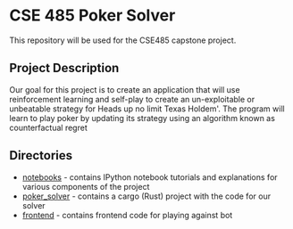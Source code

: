 # CSE 485 Poker Solver

This repository will be used for the CSE485 capstone project.

## Project Description

Our goal for this project is to create an application that will use reinforcement learning and self-play to create an un-exploitable or unbeatable strategy for Heads up no limit Texas Holdem'.  The program will learn to play poker by updating its strategy using an algorithm known as counterfactual regret

## Directories

 - [notebooks](notebooks) - contains IPython notebook tutorials and explanations for various components of the project
 - [poker_solver](poker_solver) - contains a cargo (Rust) project with the code for our solver
 - [frontend](frontend) - contains frontend code for playing against bot
